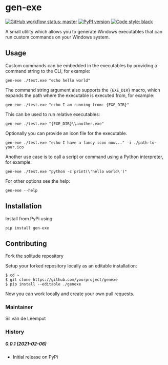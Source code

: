 # gen-exe

[![GitHub workflow status: master](https://github.com/silvandeleemput/gen-exe/workflows/test-and-deploy/badge.svg?branch=master)](https://github.com/silvandeleemput/gen-exe/workflows)
[![PyPI version](https://badge.fury.io/py/gen-exe.svg)](https://badge.fury.io/py/gen-exe) 
[![Code style: black](https://img.shields.io/badge/code%20style-black-000000.svg)](https://github.com/psf/black)


A small utility which allows you to generate Windows executables that can run custom commands on your Windows system.

## Usage

Custom commands can be embedded in the executables by providing a command string to the CLI, for example:

`gen-exe ./test.exe "echo hello world"`

The command string argument also supports the `{EXE_DIR}` macro, which expands the path where the
executable is executed from, for example:

`gen-exe ./test.exe "echo I am running from: {EXE_DIR}"`

This can be used to run relative executables:

`gen-exe ./test.exe "{EXE_DIR}\\another.exe"`

Optionally you can provide an icon file for the executable.

`gen-exe ./test.exe "echo I have a fancy icon now..." -i ./path-to-your.ico`

Another use case is to call a script or command using a Python interpreter, for example:

`gen-exe ./test.exe "python -c print(\'hello world\')"`

For other options see the help:

`gen-exe --help`

## Installation

Install from PyPi using:

`pip install gen-exe`

## Contributing

Fork the solitude repository

Setup your forked repository locally as an editable installation:

```
$ cd ~
$ git clone https://github.com/yourproject/genexe
$ pip install --editable ./genexe
```

Now you can work locally and create your own pull requests.

### Maintainer

Sil van de Leemput

### History

##### 0.0.1 (2021-02-06)

* Initial release on PyPi
